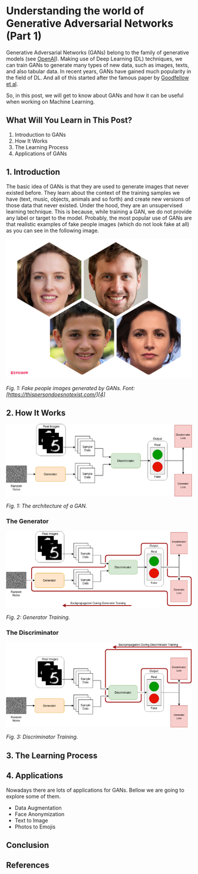 # Understanding the world of Generative Adversarial Networks (Part 1)

Generative Adversarial Networks (GANs) belong to the family of generative models (see [OpenAI][1]). 
Making use of Deep Learning (DL) techniques, we can train GANs to generate many types of new data, such as images, texts, and also tabular data.
In recent years, GANs have gained much popularity in the field of DL. And all of this started after the famous paper by [Goodfellow et al][2].

So, in this post, we will get to know about GANs and how it can be useful when working on Machine Learning.


## What Will You Learn in This Post?

1. Introduction to GANs
2. How It Works
3. The Learning Process
4. Applications of GANs

## 1. Introduction

The basic idea of GANs is that they are used to generate images that never existed before. 
They learn about the context of the training samples we have (text, music, objects, animals and so forth) and create new versions of those data that never existed.
Under the hood, they are an unsupervised learning technique. This is because, while training a GAN, we do not provide any label or target to the model.
Probably, the most popular use of GANs are that realistic examples of fake people images (which do not look fake at all) as you can see in the following image.


![FakePeople](./images/photo-collage.png)

*Fig. 1: Fake people images generated by GANs. Font: [https://thispersondoesnotexist.com/][4]*



## 2. How It Works

![Architecture](./images/GAN.png)

*Fig. 1: The architecture of a GAN.*

### The Generator

![Generator](./images/GAN_Generator.png)

*Fig. 2: Generator Training.*

### The Discriminator

![Discriminator](./images/GAN_Discriminator.png)

*Fig. 3: Discriminator Training.*


## 3. The Learning Process


## 4. Applications

Nowadays there are lots of applications for GANs.
Bellow we are going to explore some of them.

* Data Augmentation
* Face Anonymization 
* Text to Image
* Photos to Emojis

## Conclusion

## References
[1]: https://openai.com/blog/generative-models/
[2]: https://arxiv.org/pdf/1406.2661.pdf
[3]: https://arxiv.org/pdf/1909.04538.pdf
[4]: https://thispersondoesnotexist.com/
